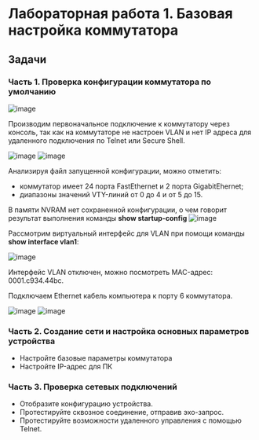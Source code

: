 # Лабораторная работа 1. Базовая настройка коммутатора
## 	Задачи
### Часть 1. Проверка конфигурации коммутатора по умолчанию
![image](https://user-images.githubusercontent.com/89464074/130942113-250fed32-8819-427a-a255-19f1be4504f9.png)

Производим первоначальное подключение к коммутатору через консоль, так как на коммутаторе не настроен VLAN и нет IP адреса для удаленного подключения по Telnet или Secure Shell.

![image](https://user-images.githubusercontent.com/89464074/130936390-29c9cf32-752c-49db-9db9-725252886d87.png)   ![image](https://user-images.githubusercontent.com/89464074/130936497-b3da0f56-bf36-4db5-b9f8-295a383d2580.png) 

Анализируя файл запущенной конфигурации, можно отметить:
- коммутатор имеет 24 порта FastEthernet и 2 порта GigabitEhernet; 
- диапазоны значений VTY-линий от 0 до 4 и от 5 до 15.

В памяти NVRAM нет сохраненной конфигурации, о чем говорит результат выполнения команды **show startup-config**
![image](https://user-images.githubusercontent.com/89464074/130937844-e75fa5cd-2724-44cb-8c06-023d60f2660e.png)

Рассмотрим виртуальный интерфейс для VLAN при помощи команды **show interface vlan1**:

![image](https://user-images.githubusercontent.com/89464074/130939269-f2d5c2df-56be-41d3-bf1f-0f343a17069b.png)

Интерфейс VLAN отключен, можно посмотреть MAC-адрес: 0001.c934.44bc.

Подключаем Ethernet кабель компьютера к порту 6 коммутатора.

![image](https://user-images.githubusercontent.com/89464074/130943036-92f8262a-9bc5-47ec-ac6f-c1d7a2d5ad80.png) ![image](https://user-images.githubusercontent.com/89464074/130943181-9a95c599-4be2-4143-8260-88dcd6955f99.png)









### Часть 2. Создание сети и настройка основных параметров устройства
- Настройте базовые параметры коммутатора
- Настройте IP-адрес для ПК
### Часть 3. Проверка сетевых подключений
- Отобразите конфигурацию устройства.
- Протестируйте сквозное соединение, отправив эхо-запрос.
- Протестируйте возможности удаленного управления с помощью Telnet.


